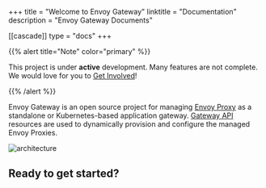 +++
title = "Welcome to Envoy Gateway"
linktitle = "Documentation"
description = "Envoy Gateway Documents"

[[cascade]]
type = "docs"
+++

{{% alert title="Note" color="primary" %}}

This project is under **active** development. Many features are not complete. We would love for you to [Get Involved](/contributions)!

{{% /alert %}}

Envoy Gateway is an open source project for managing [Envoy Proxy](https://www.envoyproxy.io/) as a standalone or Kubernetes-based application
gateway. [Gateway API](https://gateway-api.sigs.k8s.io/) resources are used to dynamically provision and configure the managed Envoy Proxies.

![architecture](/img/traffic.png)

## Ready to get started?
